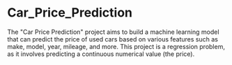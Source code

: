# Car_Price_Prediction
The "Car Price Prediction" project aims to build a machine learning model that can predict the price of used cars based on various features such as make, model, year, mileage, and more. This project is a regression problem, as it involves predicting a continuous numerical value (the price).
